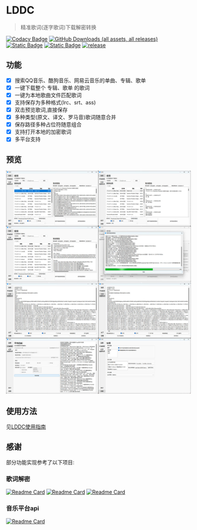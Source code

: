 # LDDC

> 精准歌词(逐字歌词)下载解密转换

[![Codacy Badge](https://app.codacy.com/project/badge/Grade/015f636391584ffc82790ff7038da5ca)](https://app.codacy.com/gh/chenmozhijin/LDDC/dashboard?utm_source=gh&utm_medium=referral&utm_content=&utm_campaign=Badge_grade)
[![GitHub Downloads (all assets, all releases)](https://img.shields.io/github/downloads/chenmozhijin/LDDC/total)](https://github.com/chenmozhijin/LDDC/releases/latest)
[![Static Badge](https://img.shields.io/badge/Python-3.10%2B-brightgreen)](https://www.python.org/downloads/)
[![Static Badge](https://img.shields.io/badge/License-GPLv3-blue)](https://github.com/chenmozhijin/LDDC/blob/main/LICENSE)
[![release](https://img.shields.io/github/v/release/chenmozhijin/LDDC?color=blue)](https://github.com/chenmozhijin/LDDC/releases/latest)

## 功能

- [x] 搜索QQ音乐、酷狗音乐、网易云音乐的单曲、专辑、歌单
- [x] 一键下载整个 专辑、歌单 的歌词
- [x] 一键为本地歌曲文件匹配歌词
- [x] 支持保存为多种格式(lrc、srt、ass)
- [x] 双击预览歌词,直接保存
- [x] 多种类型(原文、译文、罗马音)歌词随意合并
- [x] 保存路径多种占位符随意组合
- [x] 支持打开本地的加密歌词
- [x] 多平台支持

## 预览

![image](img/1.jpg)
![image](img/2.jpg)

## 使用方法

见[LDDC使用指南](https://github.com/chenmozhijin/LDDC/wiki)

## 感谢

部分功能实现参考了以下项目:  

### 歌词解密

[![Readme Card](https://github-readme-stats.vercel.app/api/pin/?username=WXRIW&repo=Lyricify-Lyrics-Helper)](https://github.com/WXRIW/Lyricify-Lyrics-Helper)
[![Readme Card](https://github-readme-stats.vercel.app/api/pin/?username=jixunmoe&repo=qmc-decode)](https://github.com/jixunmoe/qmc-decode)
[![Readme Card](https://github-readme-stats.vercel.app/api/pin/?username=parakeet-rs&repo=libparakeet)](https://github.com/parakeet-rs/libparakeet)

### 音乐平台api

[![Readme Card](https://github-readme-stats.vercel.app/api/pin/?username=MCQTSS&repo=MCQTSS_QQMusic)](https://github.com/MCQTSS/MCQTSS_QQMusic)
